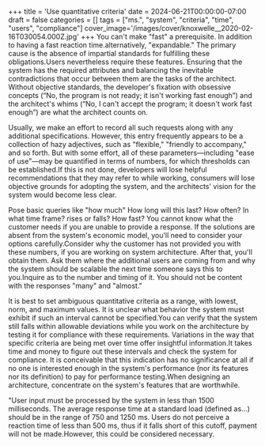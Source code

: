 +++
title = 'Use quantitative criteria'
date = 2024-06-21T00:00:00-07:00
draft = false
categories = []
tags = ["ms.", "system", "criteria", "time", "users", "compliance"]
cover_image='/images/cover/knoxwelle__2020-02-16T030054.000Z.jpg'
+++
You can't make "fast" a prerequisite. In addition to having a fast reaction time.alternatively, "expandable." The primary cause is the absence of impartial standards for fulfilling these obligations.Users nevertheless require these features. Ensuring that the system has the required attributes and balancing the inevitable contradictions that occur between them are the tasks of the architect. Without objective standards, the developer's fixation with obsessive concepts (“No, the program is not ready; it isn't working fast enough”) and the architect's whims (“No, I can't accept the program; it doesn't work fast enough”) are what the architect counts on.

Usually, we make an effort to record all such requests along with any additional specifications. However, this entry frequently appears to be a collection of hazy adjectives, such as "flexible," "friendly to accompany," and so forth. But with some effort, all of these parameters—including "ease of use"—may be quantified in terms of numbers, for which thresholds can be established.If this is not done, developers will lose helpful recommendations that they may refer to while working, consumers will lose objective grounds for adopting the system, and the architects' vision for the system would become less clear.

Pose basic queries like "how much" How long will this last? How often?  In what time frame?  rises or falls? How fast? You cannot know what the customer needs if you are unable to provide a response. If the solutions are absent from the system's economic model, you'll need to consider your options carefully.Consider why the customer has not provided you with these numbers, if you are working on system architecture. After that, you'll obtain them. Ask them where the additional users are coming from and why the system should be scalable the next time someone says this to you.Inquire as to the number and timing of it. You should not be content with the responses "many" and "almost."

It is best to set ambiguous quantitative criteria as a range, with lowest, norm, and maximum values. It is unclear what behavior the system must exhibit if such an interval cannot be specified.You can verify that the system still falls within allowable deviations while you work on the architecture by testing it for compliance with these requirements. Variations in the way that specific criteria are being met over time offer insightful information.It takes time and money to figure out these intervals and check the system for compliance. It is conceivable that this indication has no significance at all if no one is interested enough in the system's performance (nor its features nor its definition) to pay for performance testing.When designing an architecture, concentrate on the system's features that are worthwhile.

"User input must be processed by the system in less than 1500 milliseconds. The average response time at a standard load (defined as...) should be in the range of 750 and 1250 ms. Users do not perceive a reaction time of less than 500 ms, thus if it falls short of this cutoff, payment will not be made.However, this could be considered necessary.